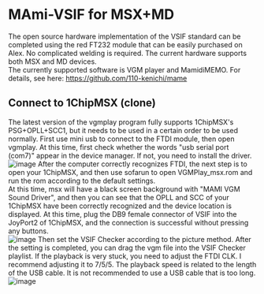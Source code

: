 # MAmi-VSIF for MSX+MD
 The open source hardware implementation of the VSIF standard can be completed using the red FT232 module that can be easily purchased on Alex. No complicated welding is required. The current hardware supports both MSX and MD devices.    
 The currently supported software is VGM player and MamidiMEMO. For details, see here: https://github.com/110-kenichi/mame  
## Connect to 1ChipMSX (clone)  
The latest version of the vgmplay program fully supports 1ChipMSX's PSG+OPLL+SCC1, but it needs to be used in a certain order to be used normally. First use mini usb to connect to the FTDI module, then open vgmplay. At this time, first check whether the words "usb serial port (com7)" appear in the device manager. If not, you need to install the driver.  
![image]([xxx.png](https://github.com/denjhang/MAmi-VSIF-for-MSX-MD/blob/main/Setting/COM%20Port.png))
After the computer correctly recognizes FTDI, the next step is to open your 1ChipMSX, and then use sofarun to open VGMPlay_msx.rom and run the rom according to the default settings.  
At this time, msx will have a black screen background with "MAMI VGM Sound Driver", and then you can see that the OPLL and SCC of your 1ChipMSX have been correctly recognized and the device location is displayed. At this time, plug the DB9 female connector of VSIF into the JoyPort2 of 1ChipMSX, and the connection is successful without pressing any buttons.  
![image]([xxx.png](https://github.com/denjhang/MAmi-VSIF-for-MSX-MD/blob/main/Setting/OCM%20Screen.png))
Then set the VSIF Checker according to the picture method. After the setting is completed, you can drag the vgm file into the VSIF Checker playlist. If the playback is very stuck, you need to adjust the FTDI CLK. I recommend adjusting it to 7/5/5. The playback speed is related to the length of the USB cable. It is not recommended to use a USB cable that is too long.  
![image]([xxx.png](https://github.com/denjhang/MAmi-VSIF-for-MSX-MD/blob/main/Setting/1ChipMSX%20Setting1.png))

